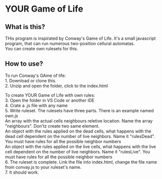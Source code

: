 <h1>YOUR Game of Life</h1>
<h2>What is this?</h2>
THis program is inspirated by Conway's Game of Life.
It's a small javascript program, that can run numerous two-position cellural automatas.<br>
You can create own rulesets for this.
<p></p>
<h2>How to use?</h2>
To run Conway's GAme of life: <br>
1. Download or clone this.<br>
2. Unzip and open the folder, click to the index.html<br>

To create YOUR Game of Life with own rules:<br>
3. Open the folder in VS Code or another IDE<br>
4. Crate a .js file with any name<br>
5. Write ruleset. The rulesets have three parts. There is an example named own.js<br>
  An array with the actual cells neighbours reletive location. Name the array "neighbours". Don'tz create two same element.<br>
  An object with the rules applied on the dead cells, what happens with the dead cell dependent on the number of live neighbors. Name it "rulesDead". You must have rules for all the possible neighbor numbers<br>
  An object with the rules applied on the live cells, what happens with the live cell dependent on the number of live neighbors. Name it "rulesLive". You must have rules for all the possible neighbor numbers<br>
6. The ruleset is complete. Link the file into index.html, change the file name from convay.js to your ruleset's name.<br>
7. It should work.<br>
